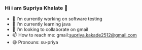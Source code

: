 ### Hi i am Supriya Khalate 👋

- 🔭 I’m currently working on software testing
- 🌱 I’m currently learning java
- 👯 I’m looking to collaborate on gmail
- 📫 How to reach me: gmail:supriya.kakade2512@gmail.com
- 😄 Pronouns: su-priya

